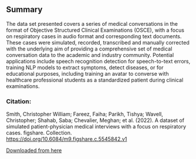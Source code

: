 ## Summary

The data set presented covers a series of medical conversations in the format of Objective Structured Clinical Examinations (OSCE), with a focus on respiratory cases in audio format and corresponding text documents. These cases were simulated, recorded, transcribed and manually corrected with the underlying aim of providing a comprehensive set of medical conversation data to the academic and industry community. Potential applications include speech recognition detection for speech-to-text errors, training NLP models to extract symptoms, detect diseases, or for educational purposes, including training an avatar to converse with healthcare professional students as a standardized patient during clinical examinations.

### Citation:
Smith, Christopher William; Fareez, Faiha; Parikh, Tishya; Wavell, Christopher; Shahab, Saba; Chevalier, Meghan; et al. (2022). A dataset of simulated patient-physician medical interviews with a focus on respiratory cases. figshare. Collection. https://doi.org/10.6084/m9.figshare.c.5545842.v1

[Downloaded from here](https://springernature.figshare.com/collections/A_dataset_of_simulated_patient-physician_medical_interviews_with_a_focus_on_respiratory_cases/5545842/1)

